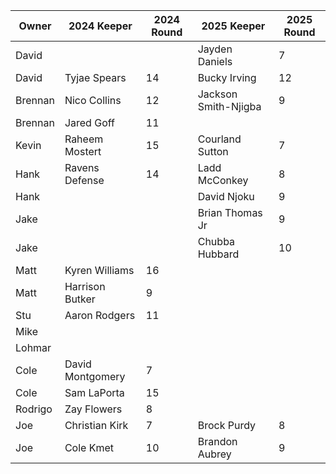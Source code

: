 | Owner   | 2024 Keeper      | 2024 Round | 2025 Keeper          | 2025 Round |
|---------|------------------|------------|----------------------|------------|
| David   |                  |            | Jayden Daniels       | 7          |
| David   | Tyjae Spears     | 14         | Bucky Irving         | 12         |
| Brennan | Nico Collins     | 12         | Jackson Smith-Njigba | 9          |
| Brennan | Jared Goff       | 11         |                      |            |
| Kevin   | Raheem Mostert   | 15         | Courland Sutton      | 7          |
| Hank    | Ravens Defense   | 14         | Ladd McConkey        | 8          |
| Hank    |                  |            | David Njoku          | 9          |
| Jake    |                  |            | Brian Thomas Jr      | 9          |
| Jake    |                  |            | Chubba Hubbard       | 10         |
| Matt    | Kyren Williams   | 16         |                      |            |
| Matt    | Harrison Butker  | 9          |                      |            |
| Stu     | Aaron Rodgers    | 11         |                      |            |
| Mike    |                  |            |                      |            |
| Lohmar  |                  |            |                      |            |
| Cole    | David Montgomery | 7          |                      |            |
| Cole    | Sam LaPorta      | 15         |                      |            |
| Rodrigo | Zay Flowers      | 8          |                      |            |
| Joe     | Christian Kirk   | 7          | Brock Purdy          | 8          |
| Joe     | Cole Kmet        | 10         | Brandon Aubrey       | 9          |